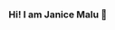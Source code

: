 ### Hi! I am Janice Malu 👋

<!--
**jannmalu/jannmalu** is a ✨ _special_ ✨ repository because its `README.md` (this file) appears on your GitHub profile.

Here are some ideas to get you started:

- 🔭 I’m currently working on ...Java for Android
- 🌱 I’m currently learning ...
- 👯 I’m looking to collaborate on ...
- 🤔 I’m looking for help with ...
- 💬 Ask me about ... anything
- 📫 How to reach me: ...
- 😄 Pronouns: ...
- ⚡ Fun fact: ...

